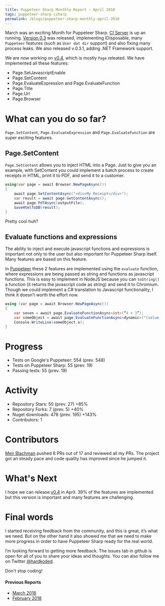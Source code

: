 ```yaml
---
title: Puppeteer Sharp Monthly Report - April 2018
tags: puppeteer-sharp csharp
permalink: /blogs/puppeteer-sharp-monthly-april-2018
---
```

 
March was an exciting Month for Puppeteer Sharp. [CI Server](https://ci.appveyor.com/project/kblok/puppeteer-sharp) is up an running. [Version 0.3](https://github.com/kblok/puppeteer-sharp/releases/tag/v0.3) was released, implementing IDisposable, many `Puppeteer` features (such as `User dat dir` support) and also fixing many process leaks. We also released v.0.3.1, adding .NET Framework support.

We are now working on [v0.4](https://github.com/kblok/puppeteer-sharp/projects/7), which is mostly `Page` releated. We have implemented all these features:

* Page.SetJavascriptEnable
* Page.SetContent
* Page.EvaluateExpression and Page.EvaluateFunction
* Page.Title
* Page.Url
* Page.Browser

# What can you do so far?

`Page.SetContent`, `Page.EvaluateExpression` and `Page.EvaluateFunction` are super exciting features.

## Page.SetContent

`Page.SetContent` allows you to inject HTML into a Page. Just to give you an example, with SetContent you could implement a batch process to create receipts in HTML, print it to PDF, and send it to a customer.

```cs
using(var page = await Browser.NewPageAsync())
{
    await page.SetContentAsync("<div>My Receipt</div>");
    var result = await page.GetContentAsync();
    await page.PdfAsync(outputFile);
    SaveHtmlToDB(result);
}
```

Pretty cool huh?

## Evaluate functions and expressions

The ability to inject and execute javascript functions and expressions is important not only to the user but also important for Puppeteer Sharp itself. Many features are based on this feature.

In [Puppeteer](https://github.com/GoogleChrome/puppeteer) these 2 features are implemented using the `evaluate` function, where expressions are being passed as string and functions as javascript functions. This is easy to implement in NodeJS because you can `toString()` a function (it returns the javascript code as string) and send it to Chromium. Though we could implement a C# translation to Javascript  functionality, I think it doesn’t worth the effort now.

```cs
using (var page = await Browser.NewPageAsync())
{
    var seven = await page.EvaluateFunctionAsync<int>(“4 + 3”);
    var someObject = await page.EvaluateFunctionAsync<dynamic>("(value) => ({a: value})", 5);
    Console.WriteLine(someObject.a);
}
```

# Progress

* Tests on Google's Puppeteer: 554 (prev. 548)
* Tests on Puppeteer Sharp: 55 (prev. 19)
* Passing tests: 55 (prev. 19)

# Activity 

* Repository Stars: 50 (prev. 27) +85%
* Repository Forks: 7 (prev. 5) +40%
* Nuget downloads: 478 (prev. 195) +143%
* Contributors: 1

# Contributors

[Meir Blachman](https://www.twitter.com/MeirBlachman) pushed 6 PRs out of 17 and reviewed all my PRs. The project got an steady pace and code quality has improved since he jumped it.

# What's Next

I hope we can release [v0.4](https://github.com/kblok/puppeteer-sharp/projects/7) in April. 39% of the features are implemented but this version is important and many features are challenging.

# Final words

I started receiving feedback from the community, and this is great, it’s what we need. But on the other hand it also showed me that we need to make more progress in order to have Puppeteer Sharp ready for the real world.

I’m looking forward to getting more feedback. The issues tab in github is open for all of you to share your ideas and thoughts. You can also follow me on Twitter [@hardkoded](https://www.twitter.com/hardkoded).

Don't stop coding!

#### Previous Reports

 * [March 2018](https://www.hardkoded.com/blogs/puppeteer-sharp-monthly-march-2018)
 * [February 2018](https://www.hardkoded.com/blogs/puppeteer-sharp-monthly-february-2018)